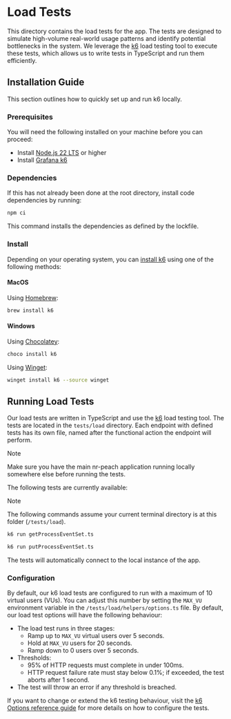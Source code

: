# Load Tests

This directory contains the load tests for the app. The tests are designed to simulate high-volume real-world usage
patterns and identify potential bottlenecks in the system. We leverage the [k6](https://k6.io/) load testing tool to
execute these tests, which allows us to write tests in TypeScript and run them efficiently.

## Installation Guide

This section outlines how to quickly set up and run k6 locally.

### Prerequisites

You will need the following installed on your machine before you can proceed:

- Install [Node.js 22 LTS](https://nodejs.org) or higher
- Install [Grafana k6](https://grafana.com/docs/k6/latest/set-up/install-k6/)

### Dependencies

If this has not already been done at the root directory, install code dependencies by running:

```sh
npm ci
```

This command installs the dependencies as defined by the lockfile.

### Install

Depending on your operating system, you can [install k6](https://grafana.com/docs/k6/latest/set-up/install-k6/) using
one of the following methods:

#### MacOS

Using [Homebrew](https://brew.sh/):

```sh
brew install k6
```

#### Windows

Using [Chocolatey](https://chocolatey.org/):

```sh
choco install k6
```

Using [Winget](https://learn.microsoft.com/en-us/windows/package-manager/winget/):

```sh
winget install k6 --source winget
```

## Running Load Tests

Our load tests are written in TypeScript and use the [k6](https://k6.io/) load testing tool. The tests are located in
the `tests/load` directory. Each endpoint with defined tests has its own file, named after the functional action the
endpoint will perform.

> [!NOTE]
> Make sure you have the main nr-peach application running locally somewhere else before running the tests.

The following tests are currently available:

> [!NOTE]
> The following commands assume your current terminal directory is at this folder (`/tests/load`).

```sh
k6 run getProcessEventSet.ts
```

```sh
k6 run putProcessEventSet.ts
```

The tests will automatically connect to the local instance of the app.

### Configuration

By default, our k6 load tests are configured to run with a maximum of 10 virtual users (VUs). You can adjust this
number by setting the `MAX_VU` environment variable in the `/tests/load/helpers/options.ts` file. By default, our load
test options will have the following behaviour:

- The load test runs in three stages:
  - Ramp up to `MAX_VU` virtual users over 5 seconds.
  - Hold at `MAX_VU` users for 20 seconds.
  - Ramp down to 0 users over 5 seconds.
- Thresholds:
  - 95% of HTTP requests must complete in under 100ms.
  - HTTP request failure rate must stay below 0.1%; if exceeded, the test aborts after 1 second.
- The test will throw an error if any threshold is breached.

If you want to change or extend the k6 testing behaviour, visit the
[k6 Options reference guide](https://grafana.com/docs/k6/latest/using-k6/k6-options/reference/) for more details on how
to configure the tests.
